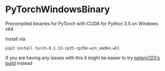 # PyTorchWindowsBinary
Precompiled binaries for PyTorch with CUDA for Python 3.5 on Windows x64

Install via

```
pip3 install torch-0.1.12-cp35-cp35m-win_amd64.whl
```

If you are having any issues with this it might be easier to try [peterjc123's build](https://github.com/pytorch/pytorch/issues/494#issuecomment-314158609) instead
